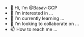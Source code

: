 - 👋 Hi, I’m @Basav-GCP
- 👀 I’m interested in ...
- 🌱 I’m currently learning ...
- 💞️ I’m looking to collaborate on ...
- 📫 How to reach me ...

<!---
Basav-GCP/Basav-GCP is a ✨ special ✨ repository because its `README.md` (this file) appears on your GitHub profile.
You can click the Preview link to take a look at your changes.
--->
